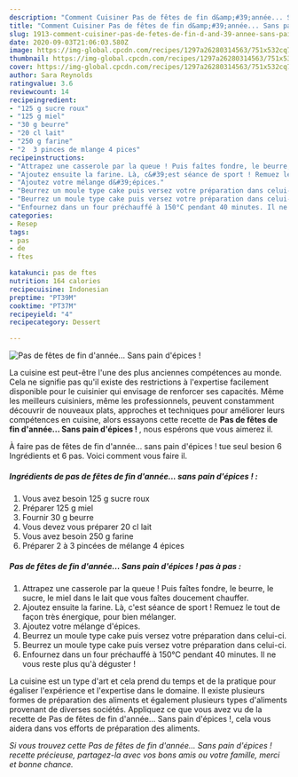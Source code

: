 ```yaml
---
description: "Comment Cuisiner Pas de fêtes de fin d&amp;#39;année... Sans pain d&amp;#39;épices !"
title: "Comment Cuisiner Pas de fêtes de fin d&amp;#39;année... Sans pain d&amp;#39;épices !"
slug: 1913-comment-cuisiner-pas-de-fetes-de-fin-d-and-39-annee-sans-pain-d-and-39-epices
date: 2020-09-03T21:06:03.580Z
image: https://img-global.cpcdn.com/recipes/1297a26280314563/751x532cq70/pas-de-fetes-de-fin-dannee-sans-pain-depices-photo-principale-de-la-recette.jpg
thumbnail: https://img-global.cpcdn.com/recipes/1297a26280314563/751x532cq70/pas-de-fetes-de-fin-dannee-sans-pain-depices-photo-principale-de-la-recette.jpg
cover: https://img-global.cpcdn.com/recipes/1297a26280314563/751x532cq70/pas-de-fetes-de-fin-dannee-sans-pain-depices-photo-principale-de-la-recette.jpg
author: Sara Reynolds
ratingvalue: 3.6
reviewcount: 14
recipeingredient:
- "125 g sucre roux"
- "125 g miel"
- "30 g beurre"
- "20 cl lait"
- "250 g farine"
- "2  3 pinces de mlange 4 pices"
recipeinstructions:
- "Attrapez une casserole par la queue ! Puis faîtes fondre, le beurre, le sucre, le miel dans le lait que vous faîtes doucement chauffer."
- "Ajoutez ensuite la farine. Là, c&#39;est séance de sport ! Remuez le tout de façon très énergique, pour bien mélanger."
- "Ajoutez votre mélange d&#39;épices."
- "Beurrez un moule type cake puis versez votre préparation dans celui-ci."
- "Beurrez un moule type cake puis versez votre préparation dans celui-ci."
- "Enfournez dans un four préchauffé à 150°C pendant 40 minutes. Il ne vous reste plus qu&#39;à déguster !"
categories:
- Resep
tags:
- pas
- de
- ftes

katakunci: pas de ftes 
nutrition: 164 calories
recipecuisine: Indonesian
preptime: "PT39M"
cooktime: "PT37M"
recipeyield: "4"
recipecategory: Dessert

---
```



![Pas de fêtes de fin d&#39;année... Sans pain d&#39;épices !](https://img-global.cpcdn.com/recipes/1297a26280314563/751x532cq70/pas-de-fetes-de-fin-dannee-sans-pain-depices-photo-principale-de-la-recette.jpg)

La cuisine est peut-être l'une des plus anciennes compétences au monde. Cela ne signifie pas qu'il existe des restrictions à l'expertise facilement disponible pour le cuisinier qui envisage de renforcer ses capacités. Même les meilleurs cuisiniers, même les professionnels, peuvent constamment découvrir de nouveaux plats, approches et techniques pour améliorer leurs compétences en cuisine, alors essayons cette recette de <strong> Pas de fêtes de fin d&#39;année... Sans pain d&#39;épices ! </strong>, nous espérons que vous aimerez il.

<!--inarticleads1-->

À faire pas de fêtes de fin d&#39;année... sans pain d&#39;épices ! tue seul besion 6 Ingrédients et 6 pas. Voici comment vous faire il.

##### Ingrédients de pas de fêtes de fin d&#39;année... sans pain d&#39;épices ! :

1. Vous avez besoin 125 g sucre roux
1. Préparer 125 g miel
1. Fournir 30 g beurre
1. Vous devez vous préparer 20 cl lait
1. Vous avez besoin 250 g farine
1. Préparer 2 à 3 pincées de mélange 4 épices




<!--inarticleads2-->

##### Pas de fêtes de fin d&#39;année... Sans pain d&#39;épices ! pas à pas :

1. Attrapez une casserole par la queue ! Puis faîtes fondre, le beurre, le sucre, le miel dans le lait que vous faîtes doucement chauffer.
1. Ajoutez ensuite la farine. Là, c&#39;est séance de sport ! Remuez le tout de façon très énergique, pour bien mélanger.
1. Ajoutez votre mélange d&#39;épices.
1. Beurrez un moule type cake puis versez votre préparation dans celui-ci.
1. Beurrez un moule type cake puis versez votre préparation dans celui-ci.
1. Enfournez dans un four préchauffé à 150°C pendant 40 minutes. Il ne vous reste plus qu&#39;à déguster !




<!--inarticleads1-->

<p>
La cuisine est un type d'art et cela prend du temps et de la pratique pour égaliser l'expérience et l'expertise dans le domaine. Il existe plusieurs formes de préparation des aliments et également plusieurs types d'aliments provenant de diverses sociétés. Appliquez ce que vous avez vu de la recette de Pas de fêtes de fin d&#39;année... Sans pain d&#39;épices !, cela vous aidera dans vos efforts de préparation des aliments.
</p>

<p>
<i>Si vous trouvez cette Pas de fêtes de fin d&#39;année... Sans pain d&#39;épices ! recette précieuse, partagez-la avec vos bons amis ou votre famille, merci et bonne chance.</i>
</p>
